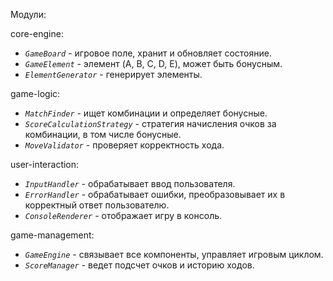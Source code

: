 Модули:

core-engine:
- *`GameBoard`* - игровое поле, хранит и обновляет состояние.
- *`GameElement`* - элемент (A, B, C, D, E), может быть бонусным.
- *`ElementGenerator`* - генерирует элементы.

game-logic:
- *`MatchFinder`* - ищет комбинации и определяет бонусные.
- *`ScoreCalculationStrategy`* - стратегия начисления очков за комбинации, в том числе бонусные.
- *`MoveValidator`* - проверяет корректность хода.

user-interaction:
- *`InputHandler`* - обрабатывает ввод пользователя.
- *`ErrorHandler`* - обрабатывает ошибки, преобразовывает их в корректный ответ пользователю.
- *`ConsoleRenderer`* - отображает игру в консоль.

game-management:
- *`GameEngine`* - связывает все компоненты, управляет игровым циклом.
- *`ScoreManager`* - ведет подсчет очков и историю ходов.